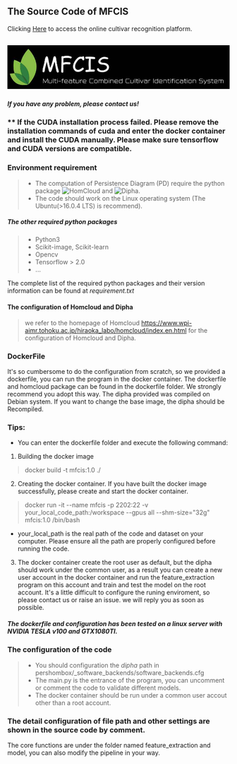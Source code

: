 ## The Source Code of MFCIS 

Clicking [Here](http://mfcis.online/) to access the online cultivar recognition platform.

![MFCIS online platform](https://github.com/WeizhenLiuBioinform/mfcis/blob/master/logo.jpg)
---
##### If you have any problem, please contact us!
### ** If the CUDA installation process failed. Please remove the installation commands of cuda and enter the docker container and install the CUDA manually. Please make sure tensorflow and CUDA versions are compatible.
### Environment requirement
> - The computation of Persistence Diagram (PD) require the python package ![HomCloud](https://homcloud.dev)
    and ![Dipha](https://github.com/DIPHA/dipha).
> - The code should work on the Linux operating system (The Ubuntu(>16.0.4 LTS) is recommend).

##### The other required python packages 
> - Python3
> - Scikit-image, Scikit-learn
> - Opencv
> - Tensorflow > 2.0 
> - ...

 The complete list of the required python packages and their version information can be found at _requirement.txt_

#### The configuration of Homcloud and Dipha 
> we refer to the homepage of Homcloud https://www.wpi-aimr.tohoku.ac.jp/hiraoka_labo/homcloud/index.en.html for the configuration of Homcloud and Dipha.
### DockerFile
It's so cumbersome to do the configuration from scratch, so we provided a dockerfile, you can run the program in the docker container.
The dockerfile and homcloud package can be found in the dockerfile folder. We strongly recommend you adopt this way. The dipha provided was compiled on Debian system. If you want to change the base image, the dipha should be Recompiled.
### Tips:
 - You can enter the dockerfile folder and execute the following command:
 1. Building the docker image
 > docker build -t mfcis:1.0 ./
 2. Creating the docker container. If you have built the docker image successfully, please create and start the docker container.
 > docker run -it --name mfcis -p 2202:22 -v your_local_code_path:/workspace --gpus all --shm-size="32g" mfcis:1.0 /bin/bash
 - your_local_path is the real path of the code and dataset on your computer. Please ensure all the path are properly configured before running the code.
 3. The docker container create the root user as default, but the dipha should work under the common user, as a result you can create a new user account in the docker container and run the feature_extraction program on this account and train and test the model on the root account. It's a little difficult to configure the runing enviroment, so please contact us or raise an issue. we will reply you as soon as possible.
 ##### The dockerfile and configuration has been tested on a linux server with NVIDIA TESLA v100 and GTX1080TI.
### The configuration of the code
> - You should configuration the *_dipha_* path in 
  pershombox/_software_backends/software_backends.cfg
> - The main.py is the entrance of the program, you can uncomment or comment the code to validate different models.
>- The docker container should be run under a common user accout other than a root account.

### The detail configuration of file path and other settings are shown in the source code by comment.
The core functions are under the folder named feature_extraction and model, you can also modify the pipeline in your way.
